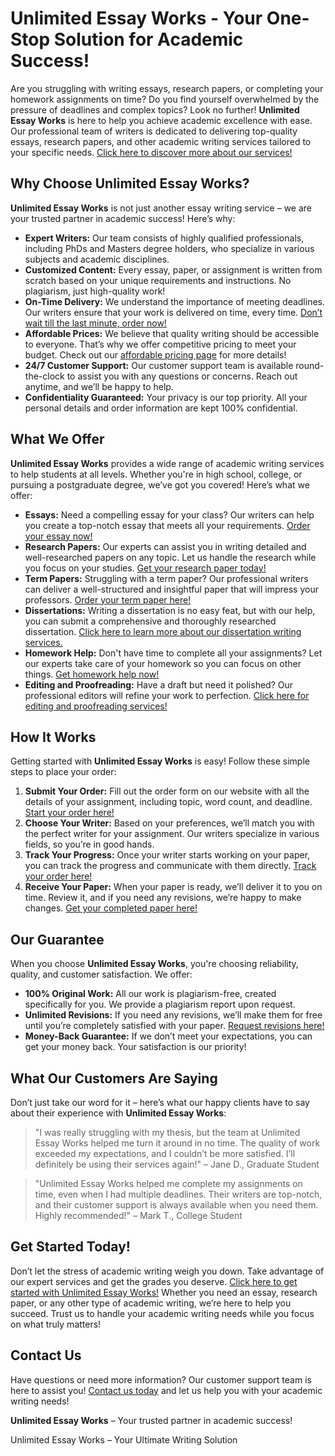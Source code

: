 <h1>Unlimited Essay Works - Your One-Stop Solution for Academic Success!</h1>

<p>Are you struggling with writing essays, research papers, or completing your homework assignments on time? Do you find yourself overwhelmed by the pressure of deadlines and complex topics? Look no further! <strong>Unlimited Essay Works</strong> is here to help you achieve academic excellence with ease. Our professional team of writers is dedicated to delivering top-quality essays, research papers, and other academic writing services tailored to your specific needs. <a href="https://tinyurl.com/topessay?keyword=unlimited+essay+works">Click here to discover more about our services!</a></p>

<h2>Why Choose Unlimited Essay Works?</h2>

<p><strong>Unlimited Essay Works</strong> is not just another essay writing service – we are your trusted partner in academic success! Here’s why:</p>

<ul>
    <li><strong>Expert Writers:</strong> Our team consists of highly qualified professionals, including PhDs and Masters degree holders, who specialize in various subjects and academic disciplines.</li>
    <li><strong>Customized Content:</strong> Every essay, paper, or assignment is written from scratch based on your unique requirements and instructions. No plagiarism, just high-quality work!</li>
    <li><strong>On-Time Delivery:</strong> We understand the importance of meeting deadlines. Our writers ensure that your work is delivered on time, every time. <a href="https://tinyurl.com/topessay?keyword=unlimited+essay+works">Don’t wait till the last minute, order now!</a></li>
    <li><strong>Affordable Prices:</strong> We believe that quality writing should be accessible to everyone. That’s why we offer competitive pricing to meet your budget. Check out our <a href="https://tinyurl.com/topessay?keyword=unlimited+essay+works">affordable pricing page</a> for more details!</li>
    <li><strong>24/7 Customer Support:</strong> Our customer support team is available round-the-clock to assist you with any questions or concerns. Reach out anytime, and we’ll be happy to help.</li>
    <li><strong>Confidentiality Guaranteed:</strong> Your privacy is our top priority. All your personal details and order information are kept 100% confidential.</li>
</ul>

<h2>What We Offer</h2>

<p><strong>Unlimited Essay Works</strong> provides a wide range of academic writing services to help students at all levels. Whether you're in high school, college, or pursuing a postgraduate degree, we’ve got you covered! Here’s what we offer:</p>

<ul>
    <li><strong>Essays:</strong> Need a compelling essay for your class? Our writers can help you create a top-notch essay that meets all your requirements. <a href="https://tinyurl.com/topessay?keyword=unlimited+essay+works">Order your essay now!</a></li>
    <li><strong>Research Papers:</strong> Our experts can assist you in writing detailed and well-researched papers on any topic. Let us handle the research while you focus on your studies. <a href="https://tinyurl.com/topessay?keyword=unlimited+essay+works">Get your research paper today!</a></li>
    <li><strong>Term Papers:</strong> Struggling with a term paper? Our professional writers can deliver a well-structured and insightful paper that will impress your professors. <a href="https://tinyurl.com/topessay?keyword=unlimited+essay+works">Order your term paper here!</a></li>
    <li><strong>Dissertations:</strong> Writing a dissertation is no easy feat, but with our help, you can submit a comprehensive and thoroughly researched dissertation. <a href="https://tinyurl.com/topessay?keyword=unlimited+essay+works">Click here to learn more about our dissertation writing services.</a></li>
    <li><strong>Homework Help:</strong> Don't have time to complete all your assignments? Let our experts take care of your homework so you can focus on other things. <a href="https://tinyurl.com/topessay?keyword=unlimited+essay+works">Get homework help now!</a></li>
    <li><strong>Editing and Proofreading:</strong> Have a draft but need it polished? Our professional editors will refine your work to perfection. <a href="https://tinyurl.com/topessay?keyword=unlimited+essay+works">Click here for editing and proofreading services!</a></li>
</ul>

<h2>How It Works</h2>

<p>Getting started with <strong>Unlimited Essay Works</strong> is easy! Follow these simple steps to place your order:</p>

<ol>
    <li><strong>Submit Your Order:</strong> Fill out the order form on our website with all the details of your assignment, including topic, word count, and deadline. <a href="https://tinyurl.com/topessay?keyword=unlimited+essay+works">Start your order here!</a></li>
    <li><strong>Choose Your Writer:</strong> Based on your preferences, we’ll match you with the perfect writer for your assignment. Our writers specialize in various fields, so you’re in good hands.</li>
    <li><strong>Track Your Progress:</strong> Once your writer starts working on your paper, you can track the progress and communicate with them directly. <a href="https://tinyurl.com/topessay?keyword=unlimited+essay+works">Track your order here!</a></li>
    <li><strong>Receive Your Paper:</strong> When your paper is ready, we’ll deliver it to you on time. Review it, and if you need any revisions, we’re happy to make changes. <a href="https://tinyurl.com/topessay?keyword=unlimited+essay+works">Get your completed paper here!</a></li>
</ol>

<h2>Our Guarantee</h2>

<p>When you choose <strong>Unlimited Essay Works</strong>, you're choosing reliability, quality, and customer satisfaction. We offer:</p>

<ul>
    <li><strong>100% Original Work:</strong> All our work is plagiarism-free, created specifically for you. We provide a plagiarism report upon request.</li>
    <li><strong>Unlimited Revisions:</strong> If you need any revisions, we’ll make them for free until you’re completely satisfied with your paper. <a href="https://tinyurl.com/topessay?keyword=unlimited+essay+works">Request revisions here!</a></li>
    <li><strong>Money-Back Guarantee:</strong> If we don’t meet your expectations, you can get your money back. Your satisfaction is our priority!</li>
</ul>

<h2>What Our Customers Are Saying</h2>

<p>Don’t just take our word for it – here’s what our happy clients have to say about their experience with <strong>Unlimited Essay Works</strong>:</p>

<blockquote>
    <p>"I was really struggling with my thesis, but the team at Unlimited Essay Works helped me turn it around in no time. The quality of work exceeded my expectations, and I couldn’t be more satisfied. I’ll definitely be using their services again!" – Jane D., Graduate Student</p>
</blockquote>

<blockquote>
    <p>"Unlimited Essay Works helped me complete my assignments on time, even when I had multiple deadlines. Their writers are top-notch, and their customer support is always available when you need them. Highly recommended!" – Mark T., College Student</p>
</blockquote>

<h2>Get Started Today!</h2>

<p>Don’t let the stress of academic writing weigh you down. Take advantage of our expert services and get the grades you deserve. <a href="https://tinyurl.com/topessay?keyword=unlimited+essay+works">Click here to get started with Unlimited Essay Works!</a> Whether you need an essay, research paper, or any other type of academic writing, we’re here to help you succeed. Trust us to handle your academic writing needs while you focus on what truly matters!</p>

<h2>Contact Us</h2>

<p>Have questions or need more information? Our customer support team is here to assist you! <a href="https://tinyurl.com/topessay?keyword=unlimited+essay+works">Contact us today</a> and let us help you with your academic writing needs!</p>

<p><strong>Unlimited Essay Works</strong> – Your trusted partner in academic success!</p>
Unlimited Essay Works – Your Ultimate Writing Solution
